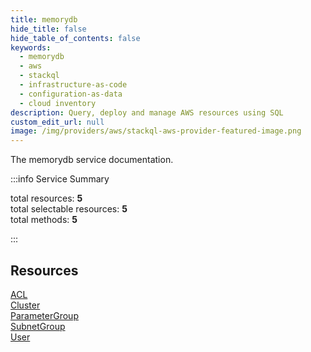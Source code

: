 ```yaml
---
title: memorydb
hide_title: false
hide_table_of_contents: false
keywords:
  - memorydb
  - aws
  - stackql
  - infrastructure-as-code
  - configuration-as-data
  - cloud inventory
description: Query, deploy and manage AWS resources using SQL
custom_edit_url: null
image: /img/providers/aws/stackql-aws-provider-featured-image.png
---
```


The memorydb service documentation.

:::info Service Summary

<div class="row">
<div class="providerDocColumn">
<span>total resources:&nbsp;<b>5</b></span><br />
<span>total selectable resources:&nbsp;<b>5</b></span><br />
<span>total methods:&nbsp;<b>5</b></span><br />
</div>
</div>

:::

## Resources
<div class="row">
<div class="providerDocColumn">
<a href="/providers/aws/memorydb/ACL/">ACL</a><br />
<a href="/providers/aws/memorydb/Cluster/">Cluster</a><br />
<a href="/providers/aws/memorydb/ParameterGroup/">ParameterGroup</a>
</div>
<div class="providerDocColumn">
<a href="/providers/aws/memorydb/SubnetGroup/">SubnetGroup</a><br />
<a href="/providers/aws/memorydb/User/">User</a>
</div>
</div>